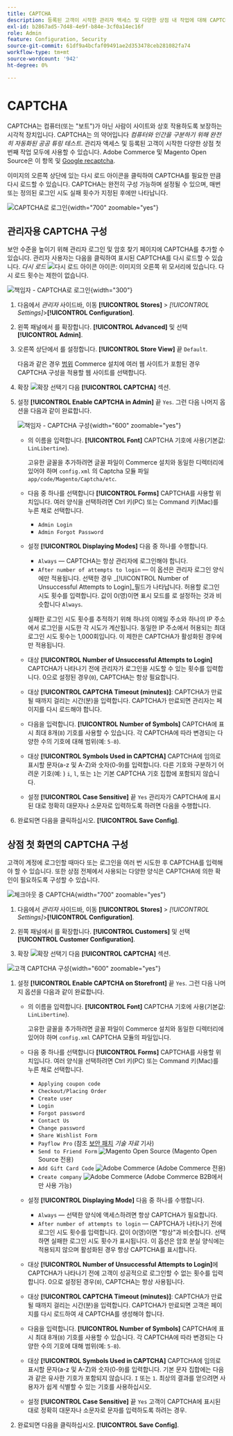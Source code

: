 ```yaml
---
title: CAPTCHA
description: 등록된 고객이 시작한 관리자 액세스 및 다양한 상점 내 작업에 대해 CAPTCHA를 구성하는 방법에 대해 알아봅니다.
exl-id: b2867ad5-7d48-4e9f-b84e-3cf0a14ec16f
role: Admin
feature: Configuration, Security
source-git-commit: 61df9a4bcfaf09491ae2d353478ceb281082fa74
workflow-type: tm+mt
source-wordcount: '942'
ht-degree: 0%

---
```


# CAPTCHA

CAPTCHA는 컴퓨터(또는 &quot;보트&quot;)가 아닌 사람이 사이트와 상호 작용하도록 보장하는 시각적 장치입니다. CAPTCHA는 의 약어입니다 _컴퓨터와 인간을 구분하기 위해 완전히 자동화된 공공 튜링 테스트_. 관리자 액세스 및 등록된 고객이 시작한 다양한 상점 첫 번째 작업 모두에 사용할 수 있습니다. Adobe Commerce 및 Magento Open Source은 이 항목 및 [Google recaptcha](security-google-recaptcha.md).

이미지의 오른쪽 상단에 있는 다시 로드 아이콘을 클릭하여 CAPTCHA를 필요한 만큼 다시 로드할 수 있습니다. CAPTCHA는 완전히 구성 가능하며 설정될 수 있으며, 매번 또는 정의된 로그인 시도 실패 횟수가 지정된 후에만 나타납니다.

![CAPTCHA로 로그인](./assets/customer-account-login-captcha.png){width="700" zoomable="yes"}

## 관리자용 CAPTCHA 구성

보안 수준을 높이기 위해 관리자 로그인 및 암호 찾기 페이지에 CAPTCHA를 추가할 수 있습니다. 관리자 사용자는 다음을 클릭하여 표시된 CAPTCHA를 다시 로드할 수 있습니다. _다시 로드_ ![다시 로드 아이콘](./assets/CAPTCHA-icon-reload.png) 아이콘: 이미지의 오른쪽 위 모서리에 있습니다. 다시 로드 횟수는 제한이 없습니다.

![책임자 - CAPTCHA로 로그인](./assets/security-captcha-admin.png){width="300"}

1. 다음에서 _관리자_ 사이드바, 이동 **[!UICONTROL Stores]** > _[!UICONTROL Settings]_>**[!UICONTROL Configuration]**.

1. 왼쪽 패널에서 를 확장합니다. **[!UICONTROL Advanced]** 및 선택 **[!UICONTROL Admin]**.

1. 오른쪽 상단에서 를 설정합니다. **[!UICONTROL Store View]** 끝 `Default`.

   다음과 같은 경우 [범위](../getting-started/websites-stores-views.md#scope-settings) Commerce 설치에 여러 웹 사이트가 포함된 경우 CAPTCHA 구성을 적용할 웹 사이트를 선택합니다.

1. 확장 ![확장 선택기](../assets/icon-display-expand.png) 다음 **[!UICONTROL CAPTCHA]** 섹션.

1. 설정 **[!UICONTROL Enable CAPTCHA in Admin]** 끝 `Yes`. 그런 다음 나머지 옵션을 다음과 같이 완료합니다.

   ![책임자 - CAPTCHA 구성](../configuration-reference/advanced/assets/admin-captcha.png){width="600" zoomable="yes"}

   - 의 이름을 입력합니다. **[!UICONTROL Font]** CAPTCHA 기호에 사용(기본값: `LinLibertine`).

     고유한 글꼴을 추가하려면 글꼴 파일이 Commerce 설치와 동일한 디렉터리에 있어야 하며 `config.xml` 의 Captcha 모듈 파일 `app/code/Magento/Captcha/etc`.

   - 다음 중 하나를 선택합니다 **[!UICONTROL Forms]** CAPTCHA를 사용할 위치입니다. 여러 양식을 선택하려면 Ctrl 키(PC) 또는 Command 키(Mac)를 누른 채로 선택합니다.

      - `Admin Login`
      - `Admin Forgot Password`

   - 설정 **[!UICONTROL Displaying Modes]** 다음 중 하나를 수행합니다.

      - `Always` — CAPTCHA는 항상 관리자에 로그인해야 합니다.
      - `After number of attempts to login` — 이 옵션은 관리자 로그인 양식에만 적용됩니다. 선택한 경우 _[!UICONTROL Number of Unsuccessful Attempts to Login]_필드가 나타납니다. 허용할 로그인 시도 횟수를 입력합니다. 값이 0(영)이면 표시 모드를 로 설정하는 것과 비슷합니다 `Always`.

     실패한 로그인 시도 횟수를 추적하기 위해 하나의 이메일 주소와 하나의 IP 주소에서 로그인을 시도한 각 시도가 계산됩니다. 동일한 IP 주소에서 허용되는 최대 로그인 시도 횟수는 1,000회입니다. 이 제한은 CAPTCHA가 활성화된 경우에만 적용됩니다.

   - 대상 **[!UICONTROL Number of Unsuccessful Attempts to Login]** CAPTCHA가 나타나기 전에 관리자가 로그인을 시도할 수 있는 횟수를 입력합니다. 0으로 설정된 경우(`0`), CAPTCHA는 항상 필요합니다.

   - 대상 **[!UICONTROL CAPTCHA Timeout (minutes)]**: CAPTCHA가 만료될 때까지 걸리는 시간(분)을 입력합니다. CAPTCHA가 만료되면 관리자는 페이지를 다시 로드해야 합니다.

   - 다음을 입력합니다. **[!UICONTROL Number of Symbols]** CAPTCHA에 표시 최대 8개(`8`) 기호를 사용할 수 있습니다. 각 CAPTCHA에 따라 변경되는 다양한 수의 기호에 대해 범위(예: `5-8`).

   - 대상 **[!UICONTROL Symbols Used in CAPTCHA]** CAPTCHA에 임의로 표시할 문자(a-z 및 A-Z)와 숫자(0-9)를 입력합니다. 다른 기호와 구분하기 어려운 기호(예: ) `i`, `l`, 또는 `1`는 기본 CAPTCHA 기호 집합에 포함되지 않습니다.

   - 설정 **[!UICONTROL Case Sensitive]** 끝 `Yes` 관리자가 CAPTCHA에 표시된 대로 정확히 대문자나 소문자로 입력하도록 하려면 다음을 수행합니다.

1. 완료되면 다음을 클릭하십시오. **[!UICONTROL Save Config]**.

## 상점 첫 화면의 CAPTCHA 구성

고객이 계정에 로그인할 때마다 또는 로그인을 여러 번 시도한 후 CAPTCHA를 입력해야 할 수 있습니다. 또한 상점 전체에서 사용되는 다양한 양식은 CAPTCHA에 의한 확인이 필요하도록 구성할 수 있습니다.

![체크아웃 중 CAPTCHA](./assets/storefront-checkout-payment-captcha.png){width="700" zoomable="yes"}

1. 다음에서 _관리자_ 사이드바, 이동 **[!UICONTROL Stores]** > _[!UICONTROL Settings]_>**[!UICONTROL Configuration]**.

1. 왼쪽 패널에서 를 확장합니다. **[!UICONTROL Customers]** 및 선택 **[!UICONTROL Customer Configuration]**.

1. 확장 ![확장 선택기](../assets/icon-display-expand.png) 다음 **[!UICONTROL CAPTCHA]** 섹션.

![고객 CAPTCHA 구성](../configuration-reference/customers/assets/customer-configuration-captcha.png){width="600" zoomable="yes"}

1. 설정 **[!UICONTROL Enable CAPTCHA on Storefront]** 끝 `Yes`. 그런 다음 나머지 옵션을 다음과 같이 완료합니다.

   - 의 이름을 입력합니다. **[!UICONTROL Font]** CAPTCHA 기호에 사용(기본값: `LinLibertine`).

     고유한 글꼴을 추가하려면 글꼴 파일이 Commerce 설치와 동일한 디렉터리에 있어야 하며 `config.xml` CAPTCHA 모듈의 파일입니다.

   - 다음 중 하나를 선택합니다 **[!UICONTROL Forms]** CAPTCHA를 사용할 위치입니다. 여러 양식을 선택하려면 Ctrl 키(PC) 또는 Command 키(Mac)를 누른 채로 선택합니다.

      - `Applying coupon code`
      - `Checkout/Placing Order`
      - `Create user`
      - `Login`
      - `Forgot password`
      - `Contact Us`
      - `Change password`
      - `Share Wishlist Form`
      - `Payflow Pro` (참조 [보안 패치](https://experienceleague.adobe.com/docs/commerce-knowledge-base/kb/troubleshooting/payments/paypal-payflow-pro-active-carding-activity.html) _기술 자료_ 기사)
      - `Send to Friend Form` ![Magento Open Source](../assets/open-source.svg) (Magento Open Source 전용)
      - `Add Gift Card Code` ![Adobe Commerce](../assets/adobe-logo.svg) (Adobe Commerce 전용)
      - `Create company` ![Adobe Commerce](../assets/b2b.svg) (Adobe Commerce B2B에서만 사용 가능)

   - 설정 **[!UICONTROL Displaying Mode]** 다음 중 하나를 수행합니다.

      - `Always` — 선택한 양식에 액세스하려면 항상 CAPTCHA가 필요합니다.
      - `After number of attempts to login` — CAPTCHA가 나타나기 전에 로그인 시도 횟수를 입력합니다. 값이 0(영)이면 &quot;항상&quot;과 비슷합니다. 선택하면 실패한 로그인 시도 횟수가 표시됩니다. 이 옵션은 암호 분실 양식에는 적용되지 않으며 활성화된 경우 항상 CAPTCHA를 표시합니다.

   - 대상 **[!UICONTROL Number of Unsuccessful Attempts to Login]**&#x200B;에 CAPTCHA가 나타나기 전에 고객이 성공적으로 로그인할 수 없는 횟수를 입력합니다. 0으로 설정된 경우(`0`), CAPTCHA는 항상 사용됩니다.

   - 대상 **[!UICONTROL CAPTCHA Timeout (minutes)]**: CAPTCHA가 만료될 때까지 걸리는 시간(분)을 입력합니다. CAPTCHA가 만료되면 고객은 페이지를 다시 로드하여 새 CAPTCHA를 생성해야 합니다.

   - 다음을 입력합니다. **[!UICONTROL Number of Symbols]** CAPTCHA에 표시 최대 8개(`8`) 기호를 사용할 수 있습니다. 각 CAPTCHA에 따라 변경되는 다양한 수의 기호에 대해 범위(예: `5-8`).

   - 대상 **[!UICONTROL Symbols Used in CAPTCHA]** CAPTCHA에 임의로 표시할 문자(a-z 및 A-Z)와 숫자(0-9)를 입력합니다. 기본 문자 집합에는 다음과 같은 유사한 기호가 포함되지 않습니다. `I` 또는 `1`. 최상의 결과를 얻으려면 사용자가 쉽게 식별할 수 있는 기호를 사용하십시오.

   - 설정 **[!UICONTROL Case Sensitive]** 끝 `Yes` 고객이 CAPTCHA에 표시된 대로 정확히 대문자나 소문자로 문자를 입력하도록 하려는 경우.

1. 완료되면 다음을 클릭하십시오. **[!UICONTROL Save Config]**.
